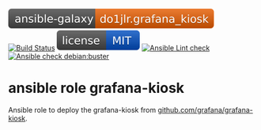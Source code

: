 [![Ansible Galaxy](https://raw.githubusercontent.com/DO1JLR/role-grafana-kiosk/master/.github/galaxy.svg?sanitize=true)](https://galaxy.ansible.com/do1jlr/grafana_kiosk)
[![Build Status](https://travis-ci.org/DO1JLR/role-grafana-kiosk.svg?branch=master)](https://travis-ci.org/DO1JLR/role-grafana-kiosk)
[![MIT License](https://raw.githubusercontent.com/DO1JLR/role-grafana-kiosk/master/.github/license.svg?sanitize=true)](https://github.com/DO1JLR/role-grafana-kiosk/blob/master/LICENSE)
[![Ansible Lint check](https://github.com/DO1JLR/role-grafana-kiosk/workflows/Ansible%20Lint%20check/badge.svg)](https://github.com/DO1JLR/role-grafana-kiosk/actions?query=workflow%3A%22Ansible+Lint+check%22)
[![Ansible check debian:buster](https://github.com/DO1JLR/role-grafana-kiosk/workflows/Ansible%20check%20debian:buster/badge.svg)](https://github.com/DO1JLR/role-grafana-kiosk/actions?query=workflow%3A%22Ansible+check+debian%3Abuster%22)

 ansible role grafana-kiosk
=============================
Ansible role to deploy the grafana-kiosk from [github.com/grafana/grafana-kiosk](https://github.com/grafana/grafana-kiosk.git).


